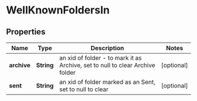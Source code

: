 

# WellKnownFoldersIn


## Properties

| Name | Type | Description | Notes |
|------------ | ------------- | ------------- | -------------|
|**archive** | **String** | an xid of folder - to mark it as Archive, set to null to clear Archive folder |  [optional] |
|**sent** | **String** | an xid of folder marked as an Sent, set to null to clear |  [optional] |



